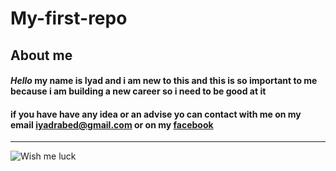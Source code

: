 # My-first-repo
## About me 

#### *Hello* my name is Iyad and i am new to this and this is so important to me because i am building a new career so i need to be good at it 
#### if you have have any idea or an advise yo can contact with me on my email iyadrabed@gmail.com or on my [facebook](https://www.facebook.com/eyad.raslan.9/)
---
![*Wish me luck*](https://cdn.quotesgram.com/img/65/47/852460335-wish_me_luck.jpg)
